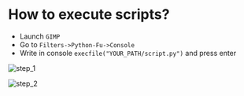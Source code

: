 # How to execute scripts?

- Launch `GIMP`
- Go to `Filters->Python-Fu->Console`
- Write in console `execfile("YOUR_PATH/script.py")` and press enter

![step_1](https://user-images.githubusercontent.com/105242009/178106634-35914087-c2e1-4d0a-a5b5-b953c77ce7a3.png)

![step_2](https://user-images.githubusercontent.com/105242009/178106667-1fa5082b-e407-487a-86b2-946d6dcc1495.png)
